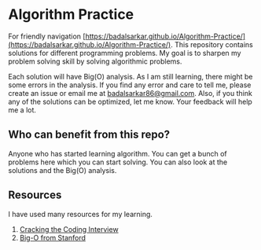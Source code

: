 # Algorithm Practice

For friendly navigation [https://badalsarkar.github.io/Algorithm-Practice/](https://badalsarkar.github.io/Algorithm-Practice/).
This repository contains solutions for different programming problems. My goal is to sharpen my
problem solving skill by solving algorithmic problems.

Each solution will have Big(O) analysis. As I am still learning, there might be some errors in the
analysis. If you find any error and care to tell me, please create an issue or email me at
badalsarkar86@gmail.com. Also, if you think any of the solutions can be optimized, let me know. Your
feedback will help me a lot.

## Who can benefit from this repo?

Anyone who has started learning algorithm. You can get a bunch of problems here which you can start
solving. You can also look at the solutions and the Big(O) analysis.

## Resources

I have used many resources for my learning.

1. [Cracking the Coding Interview](https://www.amazon.ca/Cracking-Coding-Interview-Programming-Questions/dp/0984782850/ref=sr_1_1?crid=1P3EWR6G19SWE&dchild=1&keywords=cracking+the+coding+interview&qid=1597764657&sprefix=cracking+the+%2Caps%2C143&sr=8-1)
2. [Big-O from Stanford](https://web.stanford.edu/class/archive/cs/cs106b/cs106b.1176/handouts/midterm/5-BigO.pdf)


